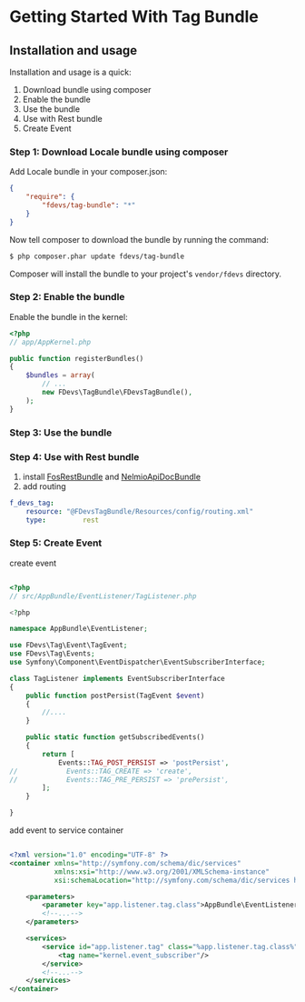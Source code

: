 Getting Started With Tag Bundle
===============================

## Installation and usage

Installation and usage is a quick:

1. Download bundle using composer
2. Enable the bundle
3. Use the bundle
4. Use with Rest bundle
5. Create Event


### Step 1: Download Locale bundle using composer

Add Locale bundle in your composer.json:

```json
{
    "require": {
        "fdevs/tag-bundle": "*"
    }
}
```

Now tell composer to download the bundle by running the command:

``` bash
$ php composer.phar update fdevs/tag-bundle
```

Composer will install the bundle to your project's `vendor/fdevs` directory.


### Step 2: Enable the bundle

Enable the bundle in the kernel:

``` php
<?php
// app/AppKernel.php

public function registerBundles()
{
    $bundles = array(
        // ...
        new FDevs\TagBundle\FDevsTagBundle(),
    );
}
```

### Step 3: Use the bundle


### Step 4: Use with Rest bundle

1. install [FosRestBundle](https://github.com/FriendsOfSymfony/FOSRestBundle/blob/master/Resources/doc/1-setting_up_the_bundle.md) and [NelmioApiDocBundle](https://github.com/nelmio/NelmioApiDocBundle/blob/master/Resources/doc/index.md)
2. add routing

```yaml
f_devs_tag:
    resource: "@FDevsTagBundle/Resources/config/routing.xml"
    type:         rest
```

### Step 5: Create Event

create event

``` php

<?php
// src/AppBundle/EventListener/TagListener.php

<?php

namespace AppBundle\EventListener;

use FDevs\Tag\Event\TagEvent;
use FDevs\Tag\Events;
use Symfony\Component\EventDispatcher\EventSubscriberInterface;

class TagListener implements EventSubscriberInterface
{
    public function postPersist(TagEvent $event)
    {
        //....
    }

    public static function getSubscribedEvents()
    {
        return [
            Events::TAG_POST_PERSIST => 'postPersist',
//            Events::TAG_CREATE => 'create',
//            Events::TAG_PRE_PERSIST => 'prePersist',
        ];
    }

}

```

add event to service container

``` xml

<?xml version="1.0" encoding="UTF-8" ?>
<container xmlns="http://symfony.com/schema/dic/services"
           xmlns:xsi="http://www.w3.org/2001/XMLSchema-instance"
           xsi:schemaLocation="http://symfony.com/schema/dic/services http://symfony.com/schema/dic/services/services-1.0.xsd">

    <parameters>
        <parameter key="app.listener.tag.class">AppBundle\EventListener\TagListener</parameter>
        <!--...-->
    </parameters>

    <services>
        <service id="app.listener.tag" class="%app.listener.tag.class%">
            <tag name="kernel.event_subscriber"/>
        </service>
        <!--...-->
    </services>
</container>

```
